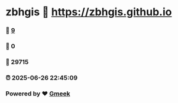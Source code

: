 # zbhgis :link: https://zbhgis.github.io 
### :page_facing_up: [9](https://zbhgis.github.io/tag.html) 
### :speech_balloon: 0 
### :hibiscus: 29715 
### :alarm_clock: 2025-06-26 22:45:09 
### Powered by :heart: [Gmeek](https://github.com/Meekdai/Gmeek)
